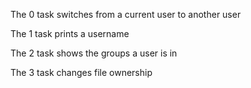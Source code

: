The 0 task switches from a current user to another user

The 1 task prints a username

The 2 task shows the groups a user is in

The 3 task changes file ownership 
